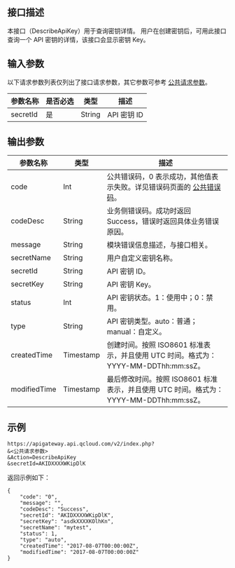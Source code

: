 ## 接口描述
本接口（DescribeApiKey）用于查询密钥详情。
用户在创建密钥后，可用此接口查询一个 API 密钥的详情，该接口会显示密钥 Key。


## 输入参数

以下请求参数列表仅列出了接口请求参数，其它参数可参考 [公共请求参数](https://intl.cloud.tencent.com/document/product/628/18814)。

| 参数名称     | 是否必选 | 类型     | 描述       |
| -------- | ---- | ------ | -------- |
| secretId | 是    | String | API 密钥 ID |

## 输出参数

| 参数名称         | 类型        | 描述                                       |
| ------------ | --------- | ---------------------------------------- |
| code         | Int       | 公共错误码，0 表示成功，其他值表示失败。详见错误码页面的 [公共错误码](https://intl.cloud.tencent.com/document/product/628/18822#.E5.85.AC.E5.85.B1.E9.94.99.E8.AF.AF.E7.A0.81)。|
| codeDesc     | String    | 业务侧错误码。成功时返回 Success，错误时返回具体业务错误原因。       |
| message      | String    | 模块错误信息描述，与接口相关。                          |
| secretName   | String    | 用户自定义密钥名称。                               |
| secretId     | String    | API 密钥 ID。                                 |
| secretKey    | String    | API 密钥 Key。                                |
| status       | Int       | API 密钥状态。1：使用中；0：禁用。                       |
| type         | String    | API 密钥类型。auto：普通；manual：自定义。        |
| createdTime  | Timestamp | 创建时间。按照 ISO8601 标准表示，并且使用 UTC 时间。格式为：YYYY-MM-DDThh:mm:ssZ。 |
| modifiedTime | Timestamp | 最后修改时间。按照 ISO8601 标准表示，并且使用 UTC 时间。格式为：YYYY-MM-DDThh:mm:ssZ。 |



## 示例 
```
https://apigateway.api.qcloud.com/v2/index.php?
&<公共请求参数>
&Action=DescribeApiKey
&secretId=AKIDXXXXWKipDlK
```
返回示例如下：
```
{
	"code": "0",
	"message": "",
	"codeDesc": "Success",
	"secretId": "AKIDXXXXWKipDlK",
	"secretKey": "asdkXXXXKOlhKn",
	"secretName": "mytest",
	"status": 1,
	"type": "auto",
	"createdTime": "2017-08-07T00:00:00Z",
	"modifiedTime": "2017-08-07T00:00:00Z"
}
```

